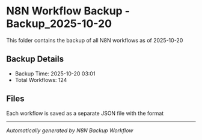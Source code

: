 # N8N Workflow Backup - Backup_2025-10-20

This folder contains the backup of all N8N workflows as of 2025-10-20

## Backup Details
- Backup Time: 2025-10-20 03:01
- Total Workflows: 124

## Files
Each workflow is saved as a separate JSON file with the format

---
*Automatically generated by N8N Backup Workflow*